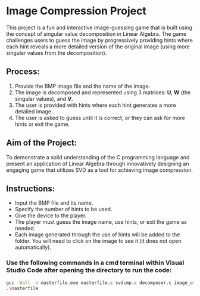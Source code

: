 # Image Compression Project

This project is a fun and interactive image-guessing game that is built using the concept of singular value decomposition in Linear Algebra. The game challenges users to guess the image by progressively providing hints where each hint reveals a more detailed version of the original image (using more singular values from the decomposition).

## Process:
1. Provide the BMP image file and the name of the image.
2. The image is decomposed and represented using 3 matrices: **U**, **W** (the singular values), and **V**.
3. The user is provided with hints where each hint generates a more detailed image.
4. The user is asked to guess until it is correct, or they can ask for more hints or exit the game.

## Aim of the Project:
To demonstrate a solid understanding of the C programming language and present an application of Linear Algebra through innovatively designing an engaging game that utilizes SVD as a tool for achieving image compression.

## Instructions:
- Input the BMP file and its name.
- Specify the number of hints to be used.
- Give the device to the player.
- The player must guess the image name, use hints, or exit the game as needed.
- Each image generated through the use of hints will be added to the folder. You will need to click on the image to see it (it does not open automatically).

### Use the following commands in a cmd terminal within Visual Studio Code after opening the directory to run the code:
```bash
gcc -Wall -o masterfile.exe masterfile.c svdcmp.c decomposer.c image_utils.c -lm
.\masterfile
